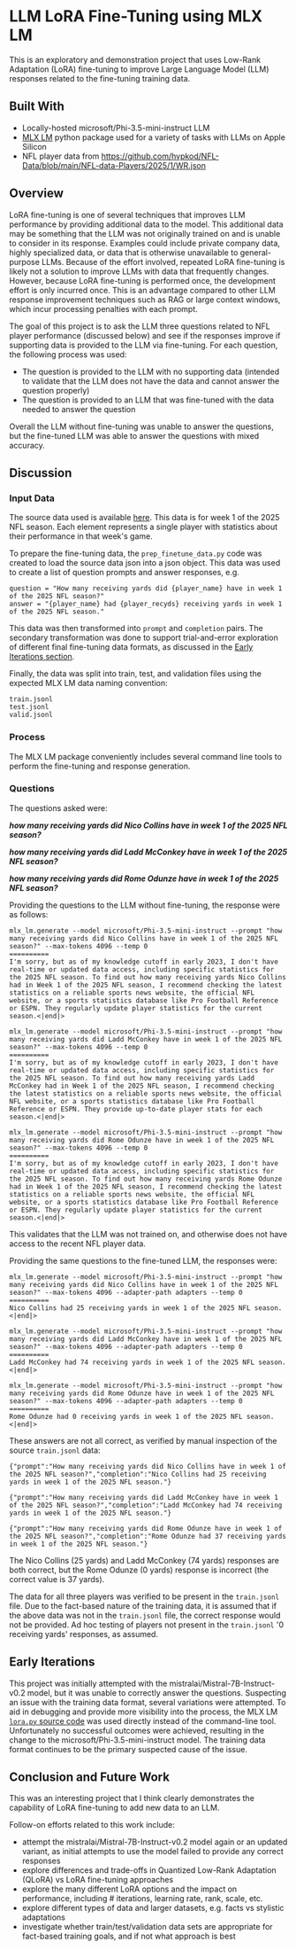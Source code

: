 # LLM LoRA Fine-Tuning using MLX LM

This is an exploratory and demonstration project that uses Low-Rank Adaptation (LoRA) fine-tuning to improve Large Language Model (LLM) responses related to the fine-tuning training data.

## Built With

* Locally-hosted microsoft/Phi-3.5-mini-instruct LLM
* [MLX LM](https://github.com/ml-explore/mlx-lm) python package used for a variety of tasks with LLMs on Apple Silicon
* NFL player data from https://github.com/hvpkod/NFL-Data/blob/main/NFL-data-Players/2025/1/WR.json

## Overview

LoRA fine-tuning is one of several techniques that improves LLM performance by providing additional data to the model.  This additional data may be something that the LLM was not originally trained on and is unable to consider in its response.  Examples could include private company data, highly specialized data, or data that is otherwise unavailable to general-purpose LLMs.  Because of the effort involved, repeated LoRA fine-tuning is likely not a solution to improve LLMs with data that frequently changes.  However, because LoRA fine-tuning is performed once, the development effort is only incurred once.  This is an advantage compared to other LLM response improvement techniques such as RAG or large context windows, which incur processing penalties with each prompt.

The goal of this project is to ask the LLM three questions related to NFL player performance (discussed below) and see if the responses improve if supporting data is provided to the LLM via fine-tuning.  For each question, the following process was used:

* The question is provided to the LLM with no supporting data (intended to validate that the LLM does not have the data and cannot answer the question properly)
* The question is provided to an LLM that was fine-tuned with the data needed to answer the question

Overall the LLM without fine-tuning was unable to answer the questions, but the fine-tuned LLM was able to answer the questions with mixed accuracy.

## Discussion

### Input Data

The source data used is available [here](https://github.com/hvpkod/NFL-Data/blob/main/NFL-data-Players/2025/1/WR.json).  This data is for week 1 of the 2025 NFL season.  Each element represents a single player with statistics about their performance in that week's game.

To prepare the fine-tuning data, the ```prep_finetune_data.py``` code was created to load the source data json into a json object.  This data was used to create a list of question prompts and answer responses, e.g.

```
question = "How many receiving yards did {player_name} have in week 1 of the 2025 NFL season?"
answer = "{player_name} had {player_recyds} receiving yards in week 1 of the 2025 NFL season."
```

This data was then transformed into ```prompt``` and ```completion``` pairs.  The secondary transformation was done to support trial-and-error exploration of different final fine-tuning data formats, as discussed in the 
[Early Iterations section](#early-iterations-section).

Finally, the data was split into train, test, and validation files using the expected MLX LM data naming convention:

```
train.jsonl
test.jsonl
valid.jsonl
```

### Process

The MLX LM package conveniently includes several command line tools to perform the fine-tuning and response generation.

### Questions

The questions asked were:

***how many receiving yards did Nico Collins have in week 1 of the 2025 NFL season?***

***how many receiving yards did Ladd McConkey have in week 1 of the 2025 NFL season?***

***how many receiving yards did Rome Odunze have in week 1 of the 2025 NFL season?***

Providing the questions to the LLM without fine-tuning, the response were as follows:

```
mlx_lm.generate --model microsoft/Phi-3.5-mini-instruct --prompt "how many receiving yards did Nico Collins have in week 1 of the 2025 NFL season?" --max-tokens 4096 --temp 0                        
==========
I'm sorry, but as of my knowledge cutoff in early 2023, I don't have real-time or updated data access, including specific statistics for the 2025 NFL season. To find out how many receiving yards Nico Collins had in Week 1 of the 2025 NFL season, I recommend checking the latest statistics on a reliable sports news website, the official NFL website, or a sports statistics database like Pro Football Reference or ESPN. They regularly update player statistics for the current season.<|end|>

mlx_lm.generate --model microsoft/Phi-3.5-mini-instruct --prompt "how many receiving yards did Ladd McConkey have in week 1 of the 2025 NFL season?" --max-tokens 4096 --temp 0                        
==========
I'm sorry, but as of my knowledge cutoff in early 2023, I don't have real-time or updated data access, including specific statistics for the 2025 NFL season. To find out how many receiving yards Ladd McConkey had in Week 1 of the 2025 NFL season, I recommend checking the latest statistics on a reliable sports news website, the official NFL website, or a sports statistics database like Pro Football Reference or ESPN. They provide up-to-date player stats for each season.<|end|>

mlx_lm.generate --model microsoft/Phi-3.5-mini-instruct --prompt "how many receiving yards did Rome Odunze have in week 1 of the 2025 NFL season?" --max-tokens 4096 --temp 0                        
==========
I'm sorry, but as of my knowledge cutoff in early 2023, I don't have real-time or updated data access, including specific statistics for the 2025 NFL season. To find out how many receiving yards Rome Odunze had in Week 1 of the 2025 NFL season, I recommend checking the latest statistics on a reliable sports news website, the official NFL website, or a sports statistics database like Pro Football Reference or ESPN. They regularly update player statistics for the current season.<|end|>
```

This validates that the LLM was not trained on, and otherwise does not have access to the recent NFL player data.

Providing the same questions to the fine-tuned LLM, the responses were:

```
mlx_lm.generate --model microsoft/Phi-3.5-mini-instruct --prompt "how many receiving yards did Nico Collins have in week 1 of the 2025 NFL season?" --max-tokens 4096 --adapter-path adapters --temp 0
==========
Nico Collins had 25 receiving yards in week 1 of the 2025 NFL season.<|end|>

mlx_lm.generate --model microsoft/Phi-3.5-mini-instruct --prompt "how many receiving yards did Ladd McConkey have in week 1 of the 2025 NFL season?" --max-tokens 4096 --adapter-path adapters --temp 0
==========
Ladd McConkey had 74 receiving yards in week 1 of the 2025 NFL season.<|end|>

mlx_lm.generate --model microsoft/Phi-3.5-mini-instruct --prompt "how many receiving yards did Rome Odunze have in week 1 of the 2025 NFL season?" --max-tokens 4096 --adapter-path adapters --temp 0
==========
Rome Odunze had 0 receiving yards in week 1 of the 2025 NFL season.<|end|>
```

These answers are not all correct, as verified by manual inspection of the source ```train.jsonl``` data:

```
{"prompt":"How many receiving yards did Nico Collins have in week 1 of the 2025 NFL season?","completion":"Nico Collins had 25 receiving yards in week 1 of the 2025 NFL season."}

{"prompt":"How many receiving yards did Ladd McConkey have in week 1 of the 2025 NFL season?","completion":"Ladd McConkey had 74 receiving yards in week 1 of the 2025 NFL season."}

{"prompt":"How many receiving yards did Rome Odunze have in week 1 of the 2025 NFL season?","completion":"Rome Odunze had 37 receiving yards in week 1 of the 2025 NFL season."}
```

The Nico Collins (25 yards) and Ladd McConkey (74 yards) responses are both correct, but the Rome Odunze (0 yards) response is incorrect (the correct value is 37 yards).

The data for all three players was verified to be present in the ```train.jsonl``` file.  Due to the fact-based nature of the training data, it is assumed that if the above data was not in the ```train.jsonl``` file, the correct response would not be provided.  Ad hoc testing of players not present in the ```train.jsonl``` '0 receiving yards' responses, as assumed.

## Early Iterations

This project was initially attempted with the mistralai/Mistral-7B-Instruct-v0.2 model, but it was unable to correctly answer the questions.  Suspecting an issue with the training data format, several variations were attempted.  To aid in debugging and provide more visibility into the process, the MLX LM [```lora.py``` source code](https://github.com/ml-explore/mlx-lm/blob/main/mlx_lm/lora.py) was used directly instead of the command-line tool.  Unfortunately no successful outcomes were achieved, resulting in the change to the microsoft/Phi-3.5-mini-instruct model.  The training data format continues to be the primary suspected cause of the issue. 

## Conclusion and Future Work

This was an interesting project that I think clearly demonstrates the capability of LoRA fine-tuning to add new data to an LLM.

Follow-on efforts related to this work include:

* attempt the mistralai/Mistral-7B-Instruct-v0.2 model again or an updated variant, as initial attempts to use the model failed to provide any correct responses
* explore differences and trade-offs in Quantized Low-Rank Adaptation (QLoRA) vs LoRA fine-tuning approaches
* explore the many different LoRA options and the impact on performance, including # iterations, learning rate, rank, scale, etc.
* explore different types of data and larger datasets, e.g. facts vs stylistic adaptations
* investigate whether train/test/validation data sets are appropriate for fact-based training goals, and if not what approach is best
